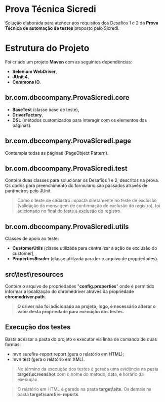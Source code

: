 # Prova Técnica Sicredi

Solução elaborada para atender aos requisitos dos Desafios 1 e 2 da **Prova Técnica de automação de testes** proposto pelo Sicredi.


# Estrutura do Projeto

Foi criado um projeto **Maven**  com as seguintes dependências:

- **Selenium WebDriver**,
- **JUnit 4**,
- **Commons IO**.

## br.com.dbccompany.ProvaSicredi.core

- **BaseTest** (classe base de teste),
- **DriverFactory**,
- **DSL** (métodos customizados para interagir com os elementos das páginas).


## br.com.dbccompany.ProvaSicredi.page

Contempla todas as páginas (PageObject Pattern).

## br.com.dbccompany.ProvaSicredi.test

Contém duas classes para solucionar os Desafios 1 e 2, descritos na prova. Os dados para preenchimento do formulário são passados através de parâmetros pelo JUnit.

> Como o teste de cadastro impacta diretamente no teste de exclusão (validação da mensagem de confirmação de exclusão do registro), foi adicionado no final do teste a exclusão do registro.

## br.com.dbccompany.ProvaSicredi.utils

Classes de apoio ao teste:

- **CustomerUtils** (classe utilizada para centralizar a ação de exclusão do customer),
- **PropertiesReader** (classe utilizada para ler o arquivo de propriedades).

## src\test\resources

Contém o arquivo de propriedades "**config.properties**" onde é permitido informar a localização do chromedriver através da propriedade **chromedriver.path**.

> **O driver não foi adicionado ao projeto, logo, é necessário alterar o valor desta propriedade para execução dos testes.**

## Execução dos testes

Basta acessar a pasta do projeto e executar via linha de comando de duas formas: 

* mvn surefire-report:report (gera o relatório em HTML);
* mvn test (gera o relatório em XML).

> No término da execução dos testes é gerada uma evidência na pasta **target\screenshot** com o nome do método, data, e horário da execução.

> O relatório em HTML é gerado na pasta **target\site**. Os demais na pasta **target\surefire-reports**.
